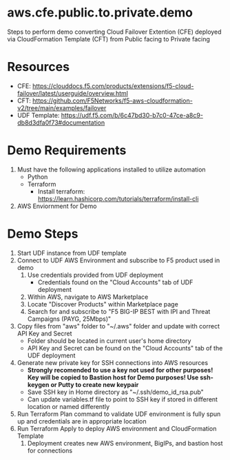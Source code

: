 # aws.cfe.public.to.private.demo

Steps to perform demo converting Cloud Failover Extention (CFE) deployed via CloudFormation Template (CFT) from Public facing to Private facing

# Resources
* CFE: https://clouddocs.f5.com/products/extensions/f5-cloud-failover/latest/userguide/overview.html
* CFT: https://github.com/F5Networks/f5-aws-cloudformation-v2/tree/main/examples/failover 
* UDF Template: https://udf.f5.com/b/6c47bd30-b7c0-47ce-a8c9-db8d3dfa0f73#documentation


# Demo Requirements
1. Must have the following applications installed to utilize automation
    * Python
    * Terraform
        * Install terraform: https://learn.hashicorp.com/tutorials/terraform/install-cli
2. AWS Enviornment for Demo



# Demo Steps
1. Start UDF instance from UDF template
2. Connect to UDF AWS Environment and subscribe to F5 product used in demo
    1. Use credentials provided from UDF deployment
        * Credentials found on the "Cloud Accounts" tab of UDF deployment
    2. Within AWS, navigate to AWS Marketplace
    3. Locate "Discover Products" within Marketplace page
    4. Search for and subscribe to "F5 BIG-IP BEST with IPI and Threat Campaigns (PAYG, 25Mbps)"
3. Copy files from "aws" folder to "~/.aws" folder and update with correct API Key and Secret
    * Folder should be located in current user's home directory
    * API Key and Secret can be found on the "Cloud Accounts" tab of the UDF deployment
4. Generate new private key for SSH connections into AWS resources
    * <b>Strongly recomended to use a key not used for other purposes! Key will be copied to Bastion host for Demo purposes! Use ssh-keygen or Putty to create new keypair</b>
    * Save SSH key in Home directory as "~/.ssh/demo_id_rsa.pub"
    * Can update variables.tf file to point to SSH key if stored in different location or named differently
5. Run Terraform Plan command to validate UDF environment is fully spun up and credentials are in appropriate location
6. Run Terraform Apply to deploy AWS environment and CloudFormation Template
    1. Deployment creates new AWS environment, BigIPs, and bastion host for connections